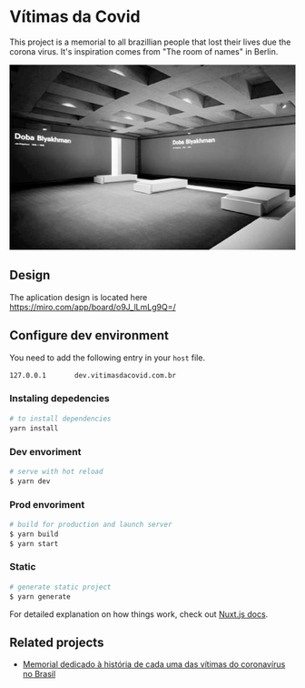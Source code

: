 # Vítimas da Covid

This project is a memorial to all brazillian people that lost their lives due the corona virus. It's inspiration comes from "The room of names" in Berlin.

![room of names in Berlin](docs/rooms-of-names.png)

## Design

The aplication design is located here https://miro.com/app/board/o9J_lLmLg9Q=/

## Configure dev environment
You need to add the following entry in your `host` file.

```bash
127.0.0.1       dev.vitimasdacovid.com.br
```

### Instaling depedencies
```bash
# to install dependencies
yarn install
```

### Dev envoriment
```bash
# serve with hot reload
$ yarn dev
```

### Prod envoriment

```bash
# build for production and launch server
$ yarn build
$ yarn start
```

### Static
```bash
# generate static project
$ yarn generate
```

For detailed explanation on how things work, check out [Nuxt.js docs](https://nuxtjs.org).

## Related projects
- [Memorial dedicado à história de cada uma das vítimas do coronavírus no Brasil](https://inumeraveis.com.br/)
